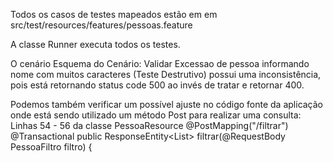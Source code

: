 Todos os casos de testes mapeados estão em em src/test/resources/features/pessoas.feature

A classe Runner executa todos os testes.


O cenário Esquema do Cenário:  Validar Excessao de pessoa informando nome com muitos caracteres (Teste Destrutivo)
possui uma inconsistência, pois está retornando status code 500 ao invés de tratar e retornar 400.

Podemos também verificar um possível ajuste no código fonte da aplicação onde está sendo utilizado um método Post para realizar uma consulta:
Linhas 54 - 56 da classe PessoaResource
@PostMapping("/filtrar")
	@Transactional
	public ResponseEntity<List<Pessoa>> filtrar(@RequestBody PessoaFiltro filtro) {


